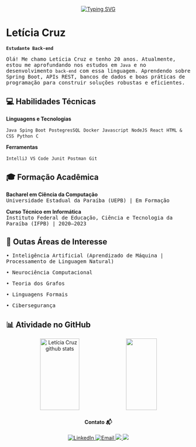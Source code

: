 <p align="center">
  <a href="https://git.io/typing-svg">
    <img src="https://readme-typing-svg.herokuapp.com?font=Fira+Code&pause=1000&center=true&vCenter=true&width=450&lines=Compilando+ideias+e+curiosidade;Debugando+c%C3%B3digo+e+pensamentos;Entre+o+backend+e+os+games;Criando%2C+aprendendo%2C+repetindo.&color=70A5FD" alt="Typing SVG" />
  </a>
</p>

# Letícia Cruz

**`Estudante Back-end`**

<samp> Olá! Me chamo Letícia Cruz e tenho 20 anos. Atualmente, estou me aprofundando nos estudos em `Java` e no desenvolvimento `back-end` com essa linguagem. Aprendendo sobre Spring Boot, APIs REST, bancos de dados e boas práticas de programação para construir soluções robustas e eficientes.</samp>

## 💻 Habilidades Técnicas

**Linguagens e Tecnologias**

<samp>`Java` `Sping Boot` `PostegresSQL` `Docker` `Javascript` `NodeJS` `React` `HTML & CSS` `Python` `C` </samp>

**Ferramentas**

<samp> `IntelliJ` `VS Code` `Junit` `Postman` `Git` </samp>

## 🎓 Formação Acadêmica

**Bacharel em Ciência da Computação**  
<samp> Universidade Estadual da Paraíba (UEPB) | Em Formação </samp>

**Curso Técnico em Informática**  
<samp> Instituto Federal de Educação, Ciência e Tecnologia da Paraíba (IFPB) | 2020–2023 </samp>

## 🔭 Outas Áreas de Interesse

<samp>
<p> • Inteligência Artificial (Aprendizado de Máquina | Processamento de Linguagem Natural)</p> 
<p> • Neurociência Computacional </p>  
<p> • Teoria dos Grafos </p> 
<p> • Linguagens Formais </p> 
<p> • Cibersegurança </p> 
</samp>

## 📊 Atividade no GitHub

<div align="center">  
  <img width="46%" height="195px" src="https://github-readme-stats.vercel.app/api?username=daCruzZzLeticia&show_icons=true&count_private=true&hide_border=true&title_color=70A5FD&icon_color=00bfbf&text_color=c9d1d9&bg_color=0d1117&rank_icon=github" alt="Letícia Cruz github stats"/> 
  <img width="41%" height="195px" src="https://github-readme-stats.vercel.app/api/top-langs/?username=daCruzZzLeticia&layout=compact&hide_border=true&title_color=70A5FD&text_color=00bfbf&bg_color=0d1117" />
</div>

<h4 align="center"> Contato 📬 </h4>
<p align="center">
  <a href="https://www.linkedin.com/in/da-cruzzz-leticia/" target="_blank">
    <img src="https://img.shields.io/badge/LinkedIn-3b82f6?style=flat-square&logo=linkedin&logoColor=white" alt="LinkedIn">
  </a>
  <a href="mailto:leticiadacruz7lz@gmail.com">
    <img src="https://img.shields.io/badge/Email-70A5FD?style=flat-square&logo=gmail&logoColor=white" alt="Email">
  </a>
  <a href="https://discord.gg/hyby9MER" target="_blank">
    <img src="https://img.shields.io/badge/Discord-3b82f6?style=flat-square&logo=discord&logoColor=white" target="_blank">   
  </a> 
  <a href="https://dev.to/dacruzzz_leticia" target="_blank">
    <img src="https://img.shields.io/badge/dev.to-70A5FD?style=flat-square&logo=devdotto&logoColor=white" target="_blank">
  </a>
</p>
